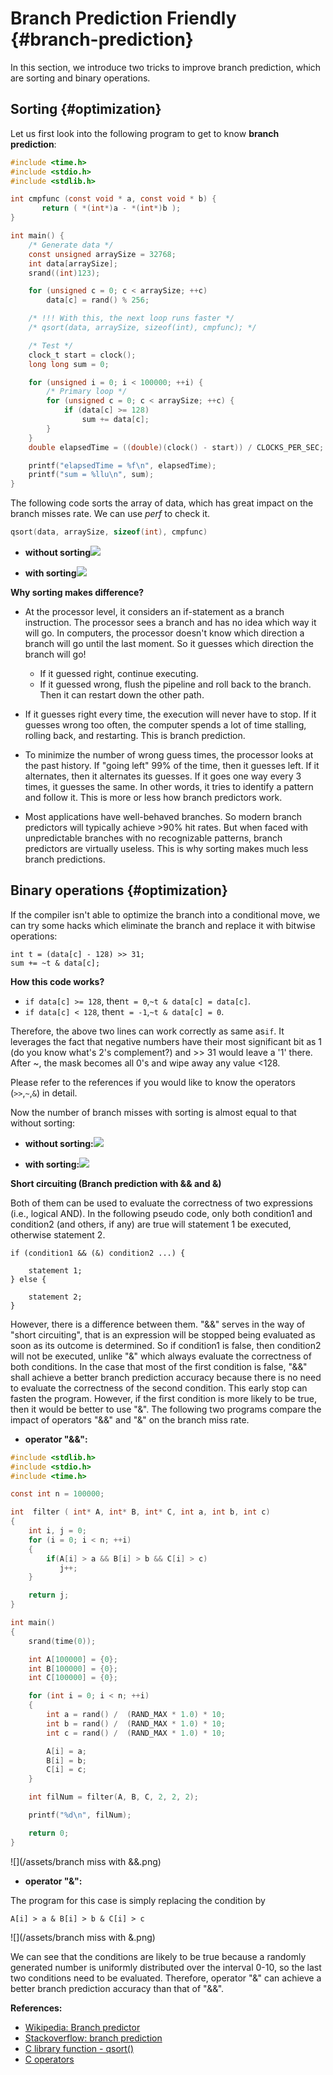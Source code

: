 # Branch Prediction Friendly  {#branch-prediction}

In this section, we introduce two tricks to improve branch prediction, which are sorting and binary operations.

## Sorting {#optimization}

Let us first look into the following program to get to know **branch prediction**:

```c
#include <time.h>
#include <stdio.h>
#include <stdlib.h>

int cmpfunc (const void * a, const void * b) {
       return ( *(int*)a - *(int*)b );
}

int main() {
    /* Generate data */
    const unsigned arraySize = 32768;
    int data[arraySize];
    srand((int)123);

    for (unsigned c = 0; c < arraySize; ++c)
        data[c] = rand() % 256;

    /* !!! With this, the next loop runs faster */
    /* qsort(data, arraySize, sizeof(int), cmpfunc); */

    /* Test */
    clock_t start = clock();
    long long sum = 0;

    for (unsigned i = 0; i < 100000; ++i) {
        /* Primary loop */
        for (unsigned c = 0; c < arraySize; ++c) {
            if (data[c] >= 128)
                sum += data[c];
        }
    }
    double elapsedTime = ((double)(clock() - start)) / CLOCKS_PER_SEC;

    printf("elapsedTime = %f\n", elapsedTime);
    printf("sum = %llu\n", sum);
}
```

The following code sorts the array of data, which has great impact on the branch misses rate. We can use _perf_ to check it.

```c
qsort(data, arraySize, sizeof(int), cmpfunc)
```

* **without sorting**![](assets/img20.png)

* **with sorting**![](assets/img21.png)

**Why sorting makes difference?**

* At the processor level, it considers an if-statement as a branch instruction. The processor sees a branch and has no idea which way it will go. In computers, the processor doesn't know which direction a branch will go until the last moment. So it guesses which direction the branch will go!

  * If it guessed right, continue executing.
  * If it guessed wrong, flush the pipeline and roll back to the branch. Then it can restart down the other path.

* If it guesses right every time, the execution will never have to stop. If it guesses wrong too often, the computer spends a lot of time stalling, rolling back, and restarting. This is branch prediction.

* To minimize the number of wrong guess times, the processor looks at the past history. If "going left" 99% of the time, then it guesses left. If it alternates, then it alternates its guesses. If it goes one way every 3 times, it guesses the same. In other words, it tries to identify a pattern and follow it. This is more or less how branch predictors work.

* Most applications have well-behaved branches. So modern branch predictors will typically achieve &gt;90% hit rates. But when faced with unpredictable branches with no recognizable patterns, branch predictors are virtually useless. This is why sorting makes much less branch predictions.

## Binary operations {#optimization}

If the compiler isn't able to optimize the branch into a conditional move, we can try some hacks which eliminate the branch and replace it with bitwise operations:

```
int t = (data[c] - 128) >> 31;
sum += ~t & data[c];
```

**How this code works?**

* `if data[c] >= 128`, then`t = 0`,`~t & data[c] = data[c]`.
* `if data[c] < 128`, then`t = -1`,`~t & data[c] = 0`.

Therefore, the above two lines can work correctly as same as`if`. It leverages the fact that negative numbers have their most significant bit as 1 \(do you know what's 2's complement?\) and &gt;&gt; 31 would leave a '1' there.  After ~, the mask becomes all 0's and wipe away any value &lt;128.

Please refer to the references if you would like to know the operators \(`>>`,`~`,`&`\) in detail.

Now the number of branch misses with sorting is almost equal to that without sorting:

* **without sorting:**![](assets/img22.png)

* **with sorting:**![](assets/img23.png)

**Short circuiting \(Branch prediction with && and &\)**

Both of them can be used to evaluate the correctness of two expressions \(i.e., logical AND\). In the following pseudo code, only both  condition1 and condition2 \(and others, if any\) are true will statement 1 be executed, otherwise statement 2.

```
if (condition1 && (&) condition2 ...) {

    statement 1;
} else {

    statement 2;
}
```

However, there is a difference between them. "&&" serves in the way of "short circuiting", that is an expression will be stopped being evaluated as soon as its outcome is determined. So if condition1 is false, then condition2 will not be executed, unlike "&" which always evaluate the correctness of both conditions. In the case that most of the first condition is false, "&&" shall achieve a better branch prediction accuracy because there is no need to evaluate the correctness of the second condition. This early stop can fasten the program. However, if the first condition is more likely to be true, then it would be better to use "&". The following two programs compare the impact of operators "&&" and "&" on the branch miss rate.

* **operator "&&":**

```c
#include <stdlib.h>
#include <stdio.h>
#include <time.h>

const int n = 100000;

int  filter ( int* A, int* B, int* C, int a, int b, int c)
{
    int i, j = 0;
    for (i = 0; i < n; ++i)
    {
        if(A[i] > a && B[i] > b && C[i] > c)
           j++;
    }

    return j;
}

int main()
{
    srand(time(0));

    int A[100000] = {0};
    int B[100000] = {0};
    int C[100000] = {0};

    for (int i = 0; i < n; ++i)
    {
        int a = rand() /  (RAND_MAX * 1.0) * 10;
        int b = rand() /  (RAND_MAX * 1.0) * 10;
        int c = rand() /  (RAND_MAX * 1.0) * 10;

        A[i] = a;
        B[i] = b;
        C[i] = c;
    }

    int filNum = filter(A, B, C, 2, 2, 2);

    printf("%d\n", filNum);

    return 0;
}
```

![](/assets/branch miss with &&.png)

* **operator "&":**

The program for this case is simply replacing the condition by

```
A[i] > a & B[i] > b & C[i] > c
```

![](/assets/branch miss with &.png)

We can see that the conditions are likely to be true because a randomly generated number is uniformly distributed over the interval 0-10, so the last two conditions need to be evaluated. Therefore, operator "&" can achieve a better branch prediction accuracy than that of "&&".

**References:**

* [Wikipedia: Branch predictor](https://en.wikipedia.org/wiki/Branch_predictor)
* [Stackoverflow: branch prediction](http://stackoverflow.com/questions/11227809/why-is-it-faster-to-process-a-sorted-array-than-an-unsorted-array)
* [C library function - qsort\(\)](https://www.tutorialspoint.com/c_standard_library/c_function_qsort.htm)
* [C operators](https://www.tutorialspoint.com/cprogramming/c_operators.htm)



